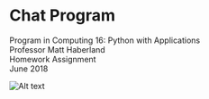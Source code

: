 # Chat Program 

Program in Computing 16: Python with Applications\
Professor Matt Haberland\
Homework Assignment\
June 2018

![Alt text](kristentang.github.io/BFPC.jpg "Optional title")
